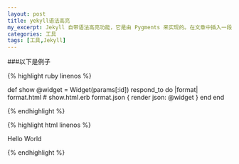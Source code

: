 ```yaml
---
layout: post
title: yekyll语法高亮
my_excerpt: Jekyll 自带语法高亮功能，它是由 Pygments 来实现的。在文章中插入一段高亮代码非常 容易，只需使用 Liquid 标记
categories: 工具
tags: [工具,Jekyll]
---
```


###以下是例子

{% highlight ruby linenos %}

def show
  @widget = Widget(params[:id])
  respond_to do |format|
    format.html # show.html.erb
    format.json { render json: @widget }
  end
end

{% endhighlight %}


{% highlight html linenos %}

<html>
    <body>
        <p>Hello World</p>
    </body>
</html>

{% endhighlight %}


